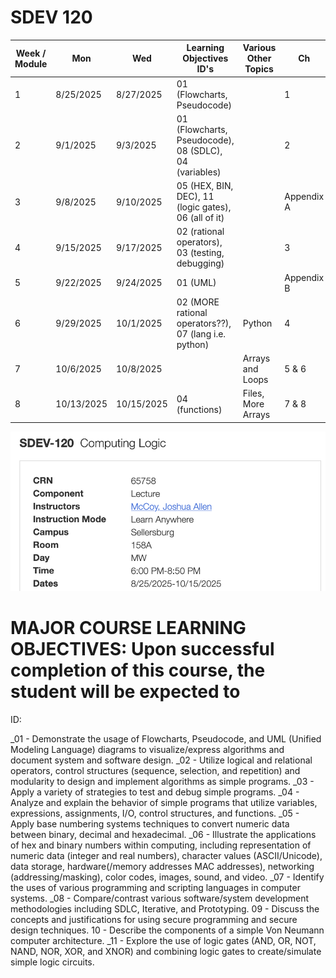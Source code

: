 # SDEV 120



| Week / Module | Mon        | Wed        | Learning Objectives ID's                               | Various Other Topics | Ch         |
|---------------|------------|------------|--------------------------------------------------------|----------------------|------------|
| 1             | 8/25/2025  | 8/27/2025  | 01 (Flowcharts, Pseudocode)                            |                      | 1          |
| 2             | 9/1/2025   | 9/3/2025   | 01 (Flowcharts, Pseudocode), 08 (SDLC), 04 (variables) |                      | 2          |
| 3             | 9/8/2025   | 9/10/2025  | 05 (HEX, BIN, DEC), 11 (logic gates), 06 (all of it)   |                      | Appendix A |
| 4             | 9/15/2025  | 9/17/2025  | 02 (rational operators), 03 (testing, debugging)       |                      | 3          |
| 5             | 9/22/2025  | 9/24/2025  | 01 (UML)                                               |                      | Appendix B |
| 6             | 9/29/2025  | 10/1/2025  | 02 (MORE rational operators??), 07 (lang i.e. python)  | Python               | 4          |
| 7             | 10/6/2025  | 10/8/2025  |                                                        | Arrays and Loops     | 5 & 6      |
| 8             | 10/13/2025 | 10/15/2025 | 04 (functions)                                         | Files, More Arrays   | 7 & 8      |




![class_info.png](class_info.png)



# MAJOR COURSE LEARNING OBJECTIVES: Upon successful completion of this course, the student will be expected to 

ID:

_01 - Demonstrate the usage of Flowcharts, Pseudocode, and UML (Unified Modeling Language) diagrams to visualize/express algorithms and document system and software design.
_02 - Utilize logical and relational operators, control structures (sequence, selection, and repetition) and modularity to design and implement algorithms as simple programs.
_03 - Apply a variety of strategies to test and debug simple programs.
_04 - Analyze and explain the behavior of simple programs that utilize variables, expressions, assignments, I/O, control structures, and functions.
_05 - Apply base numbering systems techniques to convert numeric data  between binary, decimal and hexadecimal.
_06 - Illustrate the applications of hex and binary numbers within computing, including representation of numeric data (integer and real numbers), character values (ASCII/Unicode), data storage, hardware(/memory addresses MAC  addresses), networking (addressing/masking), color codes, images, sound, and video.
_07 - Identify the uses of various programming and scripting languages in computer systems.
_08 - Compare/contrast various software/system development methodologies including SDLC, Iterative, and Prototyping.
        09 - Discuss the concepts and justifications for using secure programming and secure design techniques.
        10 - Describe the components of a simple Von Neumann computer architecture.
_11 - Explore the use of logic gates (AND, OR, NOT, NAND, NOR, XOR, and XNOR) and combining logic gates to create/simulate simple logic circuits.
